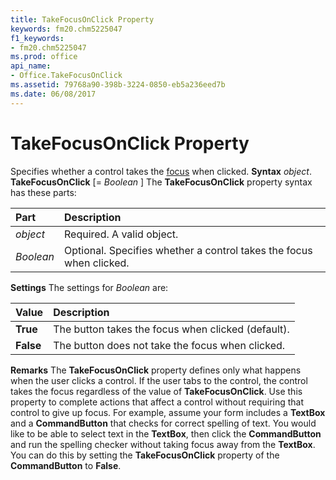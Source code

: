 ```yaml
---
title: TakeFocusOnClick Property
keywords: fm20.chm5225047
f1_keywords:
- fm20.chm5225047
ms.prod: office
api_name:
- Office.TakeFocusOnClick
ms.assetid: 79768a90-398b-3224-0850-eb5a236eed7b
ms.date: 06/08/2017
---
```



# TakeFocusOnClick Property



Specifies whether a control takes the [focus](vbe-glossary.md) when clicked.
 **Syntax**
 _object_. **TakeFocusOnClick** [= _Boolean_ ]
The  **TakeFocusOnClick** property syntax has these parts:


|**Part**|**Description**|
|:-----|:-----|
| _object_|Required. A valid object.|
| _Boolean_|Optional. Specifies whether a control takes the focus when clicked.|
 **Settings**
The settings for  _Boolean_ are:


|**Value**|**Description**|
|:-----|:-----|
|**True**|The button takes the focus when clicked (default).|
|**False**|The button does not take the focus when clicked.|
 **Remarks**
The  **TakeFocusOnClick** property defines only what happens when the user clicks a control. If the user tabs to the control, the control takes the focus regardless of the value of **TakeFocusOnClick**.
Use this property to complete actions that affect a control without requiring that control to give up focus. For example, assume your form includes a  **TextBox** and a **CommandButton** that checks for correct spelling of text. You would like to be able to select text in the **TextBox**, then click the **CommandButton** and run the spelling checker without taking focus away from the **TextBox**. You can do this by setting the **TakeFocusOnClick** property of the **CommandButton** to **False**.

